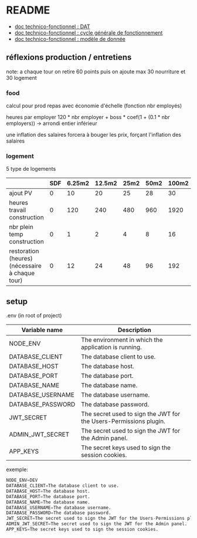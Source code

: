 # README

 - [doc technico-fonctionnel : DAT](./doc/DAT.md)
 - [doc technico-fonctionnel : cycle générale de fonctionnement](./doc/sequence_general.md)
 - [doc technico-fonctionnel : modèle de donnée](./doc/datamodel.md)


## réflexions production / entretiens

note: a chaque tour on retire 60 points puis on ajoute max 30 nourriture et 30 logement

### food

calcul pour prod repas avec économie d'échelle (fonction nbr employés)

heures par employer 120 * nbr employer + boss * coef(1 + (0.1 * nbr employers)) -> arrondi entier inférieur

une inflation des salaires forcera à bouger les prix, forçant l'inflation des salaires

### logement

5 type de logements

||SDF|6.25m2|12.5m2|25m2|50m2|100m2|
|-|-|-|-|-|-|-|
|ajout PV|0|10|20|25|28|30|
|heures travail construction|0|120|240|480|960|1920|
|nbr plein temp construction|0|1|2|4|8|16|
|restoration (heures) (nécessaire à chaque tour)|0|12|24|48|96|192|

## setup

.env (in root of project)

|Variable name|Description|
|-|-|
|NODE_ENV|The environment in which the application is running.|
|DATABASE_CLIENT|The database client to use.|
|DATABASE_HOST|The database host.|
|DATABASE_PORT|The database port.|
|DATABASE_NAME|The database name.|
|DATABASE_USERNAME|The database username.|
|DATABASE_PASSWORD|The database password.|
|JWT_SECRET|The secret used to sign the JWT for the Users-Permissions plugin.|
|ADMIN_JWT_SECRET|The secret used to sign the JWT for the Admin panel.|
|APP_KEYS|The secret keys used to sign the session cookies.|

exemple:

```s
NODE_ENV=DEV
DATABASE_CLIENT=The database client to use.
DATABASE_HOST=The database host.
DATABASE_PORT=The database port.
DATABASE_NAME=The database name.
DATABASE_USERNAME=The database username.
DATABASE_PASSWORD=The database password.
JWT_SECRET=The secret used to sign the JWT for the Users-Permissions plugin.
ADMIN_JWT_SECRET=The secret used to sign the JWT for the Admin panel.
APP_KEYS=The secret keys used to sign the session cookies.
```